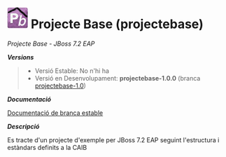 # ![Logo](https://github.com/GovernIB/maven/raw/binaris/projectebase/icon.png) Projecte Base (projectebase)
*Projecte Base - JBoss 7.2 EAP*


***Versions***

> - Versió Estable: No n'hi ha<br/>
> - Versió en Desenvolupament: __projectebase-1.0.0__ (branca [projectebase-1.0](../../tree/projectebase-1.0))


***Documentació***

[Documentació de branca estable](../../tree/projectebase-1.0/README.md#documentaci%C3%B3)


***Descripció***

Es tracte d'un projecte d'exemple per JBoss 7.2 EAP seguint l'estructura i estàndars definits a la CAIB
